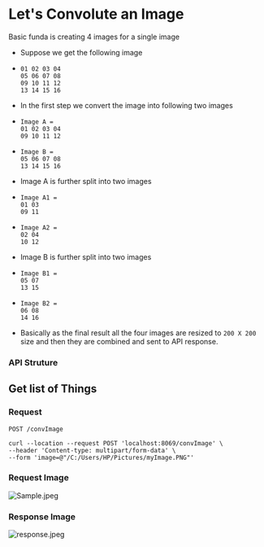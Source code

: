 # Let's Convolute an Image

Basic funda is creating 4 images for a single image

* Suppose we get the following image
* ``` 
  01 02 03 04
  05 06 07 08
  09 10 11 12
  13 14 15 16
  ```
* In the first step we convert the image into following two images
* ``` 
  Image A = 
  01 02 03 04
  09 10 11 12
  ```
* ``` 
  Image B =
  05 06 07 08
  13 14 15 16
  ```
* Image A is further split into two images
* ``` 
  Image A1 = 
  01 03
  09 11
  ```
* ``` 
  Image A2 = 
  02 04
  10 12
  ```
* Image B is further split into two images
* ``` 
  Image B1 = 
  05 07
  13 15
  ```
* ``` 
  Image B2 = 
  06 08
  14 16
  ```
* Basically as the final result all the four images are resized to `200 X 200` size and then they are combined and sent to API response.
  

### API Struture

## Get list of Things

### Request

`POST /convImage`

    curl --location --request POST 'localhost:8069/convImage' \
    --header 'Content-type: multipart/form-data' \
    --form 'image=@"/C:/Users/HP/Pictures/myImage.PNG"'

### Request Image
![Sample.jpeg](..%2F..%2FSample.jpeg)
### Response Image
![response.jpeg](..%2F..%2Fresponse.jpeg)


